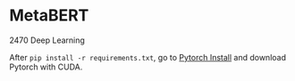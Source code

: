 # MetaBERT
2470 Deep Learning

After `pip install -r requirements.txt`, go to [Pytorch Install](https://pytorch.org/get-started/locally/) and download Pytorch with CUDA.
